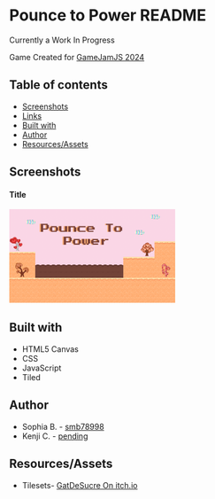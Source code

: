 # Pounce to Power README

Currently a Work In Progress

Game Created for [GameJamJS 2024](https://gamedevjs.com/jam/2024/)

## Table of contents

- [Screenshots](#screenshot)
- [Links](#links)
- [Built with](#built-with)
- [Author](#author)
- [Resources/Assets](#Resources/Assets)



## Screenshots

#### Title
<img src="img/Title.png" href="img/Title.png" width="300">



## Built with

- HTML5 Canvas
- CSS 
- JavaScript
- Tiled

## Author
- Sophia B. - [smb78998](https://github.com/smb78998)
- Kenji C. - [pending](https://github.com/)

  
## Resources/Assets

- Tilesets- [GatDeSucre On itch.io](https://gatdesucre.itch.io/sugarland-tileset)
